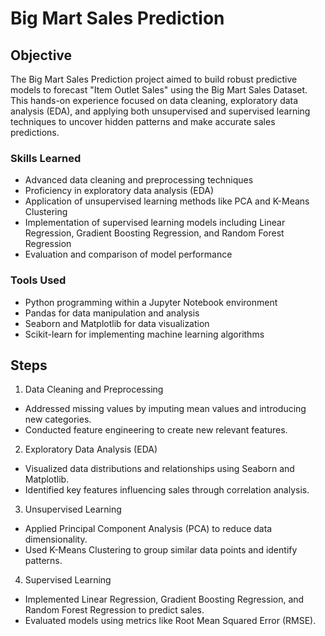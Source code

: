 # Big Mart Sales Prediction

## Objective
The Big Mart Sales Prediction project aimed to build robust predictive models to forecast "Item Outlet Sales" using the Big Mart Sales Dataset. This hands-on experience focused on data cleaning, exploratory data analysis (EDA), and applying both unsupervised and supervised learning techniques to uncover hidden patterns and make accurate sales predictions.
### Skills Learned
- Advanced data cleaning and preprocessing techniques
- Proficiency in exploratory data analysis (EDA)
- Application of unsupervised learning methods like PCA and K-Means Clustering
- Implementation of supervised learning models including Linear Regression, Gradient Boosting Regression, and Random Forest Regression
- Evaluation and comparison of model performance

### Tools Used
- Python programming within a Jupyter Notebook environment
- Pandas for data manipulation and analysis
- Seaborn and Matplotlib for data visualization
- Scikit-learn for implementing machine learning algorithms

## Steps
1. Data Cleaning and Preprocessing
- Addressed missing values by imputing mean values and introducing new categories.
- Conducted feature engineering to create new relevant features.

2. Exploratory Data Analysis (EDA)
- Visualized data distributions and relationships using Seaborn and Matplotlib.
- Identified key features influencing sales through correlation analysis.

3. Unsupervised Learning
- Applied Principal Component Analysis (PCA) to reduce data dimensionality.
- Used K-Means Clustering to group similar data points and identify patterns.

4. Supervised Learning
- Implemented Linear Regression, Gradient Boosting Regression, and Random Forest Regression to predict sales.
- Evaluated models using metrics like Root Mean Squared Error (RMSE).
